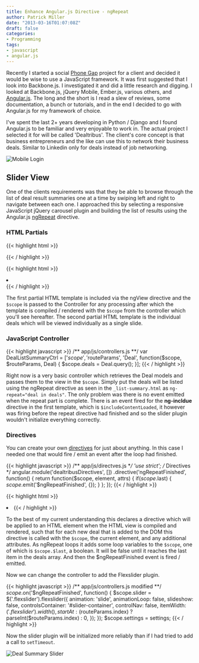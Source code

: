 ```yaml
---
title: Enhance Angular.js Directive - ngRepeat
author: Patrick Miller
date: "2013-03-16T01:07:08Z"
draft: false
categories:
- Programming
tags:
- javascript
- angular.js
---
```

Recently I started a social [Phone Gap](https://phonegap.com/) project for a client and decided it would be wise to use a JavaScript framework. It was first suggested that I look into Backbone.js. I investigated it and did a little research and digging. I looked at Backbone.js, jQuery Mobile, Ember.js, various others, and [Angular.js](https://angularjs.org/). The long and the short is I read a slew of reviews, some documentation, a bunch or tutorials, and in the end I decided to go with Angular.js for my framework of choice.
<!--more-->

I've spent the last 2+ years developing in Python / Django and I found Angular.js to be familiar and very enjoyable to work in. The actual project I selected it for will be called 'Dealtribus'. The client's core concept is that business entrepreneurs and the like can use this to network their business deals. Similar to Linkedin only for deals instead of job networking.

![Mobile Login](/images/2013/03/Dealtribus-174x300.png)

## Slider View

One of the clients requirements was that they be able to browse through the list of deal result summaries one at a time by swiping left and right to navigate between each one. I approached this by selecting a responsive JavaScript jQuery carousel plugin and building the list of results using the Angular.js [ngRepeat](https://docs.angularjs.org/api/ng.directive:ngRepeat) directive.

### HTML Partials

{{< highlight html >}}
<!-- parent template -->
<div id="slider-container fixed">
<div id="browser" class="row-fluid flexslider">
	<!--Body content-->
<ul class="deals slides" ng-include="'app/partials/deal/_list-summary.html'"></ul>
	</div>
</div>
{{< / highlight >}}

{{< highlight html >}}
<!-- include app/partials/deal/_list_summary.html -->
<li class="well well-small " ng-repeat="deal in deals">
  <div class="fixed">
  	<!-- some content here -->
	</div>
</li>
{{< / highlight >}}

The first partial HTML template is included via the ngView directive and the `$scope` is passed to the Controller for any processing after which the template is compiled / rendered with the `$scope` from the controller which you'll see hereafter. The second partial HTML template is the individual deals which will be viewed individually as a single slide.

### JavaScript Controller

{{< highlight javascript >}}
/** app/js/controllers.js **/
var DealListSummaryCtrl = ['$scope', '$routeParams', 'Deal', function($scope, $routeParams, Deal) {
    $scope.deals = Deal.query();
}];
{{< / highlight >}}

Right now is a very basic controller which retrieves the Deal models and passes them to the view in the `$scope`. Simply put the deals will be listed using the ngRepeat directive as seen in the `_list-summary.html` as `ng-repeat="deal in deals"`. The only problem was there is no event emitted when the repeat part is complete. There is an event fired for the **ng-incldue** directive in the first template, which is `$includeContentLoaded`, it however was firing before the repeat directive had finished and so the slider plugin wouldn't initialize everything correctly.

### Directives

You can create your own [directives](https://docs.angularjs.org/guide/directive) for just about anything. In this case I needed one that would fire / emit an event after the loop had finished.

{{< highlight javascript >}}
/** app/js/directves.js **/
'use strict';
/* Directives */
angular.module('dealtribusDirectives', [])
	.directive('ngRepeatFinished', function() {
		return function($scope, element, attrs) {
			if($scope.$last) {
				$scope.$emit('$ngRepeatFinished', {});
			}
		};
	});
{{< / highlight >}}

{{< highlight html >}}
<!-- app/partials/deal/_list-summary.html modified -->
<li class="well well-small " ng-repeat="deal in deals" ng-repeat-finished>
{{< / highlight >}}

To the best of my current understanding this declares a directive which will be applied to an HTML element when the HTML view is compiled and rendered, such that for each new deal that is added to the DOM this directive is called with the `$scope`, the current element, and any additional attributes. As ngRepeat loops it adds some loop variables to the `$scope`, one of which is `$scope.$last`, a boolean. It will be false until it reaches the last item in the deals array. And then the $ngRepeatFinished event is fired / emitted.

Now we can change the controller to add the Flexslider plugin.

{{< highlight javascript >}}
/** app/js/controllers.js modified **/
$scope.$on('$ngRepeatFinished', function() {
		$scope.slider = $('.flexslider').flexslider({
			animation: 'slide',
			animationLoop: false,
			slideshow: false,
			controlsContainer: '#slider-container',
			controlNav: false,
			itemWidth: $('.flexslider').width(),
			startAt: ($routeParams.index) ? parseInt($routeParams.index) : 0,
		});
	});
$scope.settings = settings;
{{< / highlight >}}

Now the slider plugin will be initialized more reliably than if I had tried to add a call to `setTimeout`.

![Deal Summary Slider](/images/2013/03/DealSummarySlider-173x300.png)
